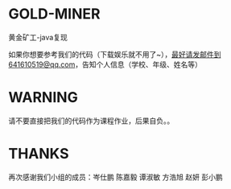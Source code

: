 # GOLD-MINER
黄金矿工-java复现

如果你想要参考我们的代码（下载娱乐就不用了~），最好请发邮件到641610519@qq.com，告知个人信息（学校、年级、姓名等）

# WARNING
请不要直接把我们的代码作为课程作业，后果自负。。

# THANKS
再次感谢我们小组的成员：岑仕鹏 陈嘉毅 谭淑敏 方浩旭 赵妍 彭小鹏
